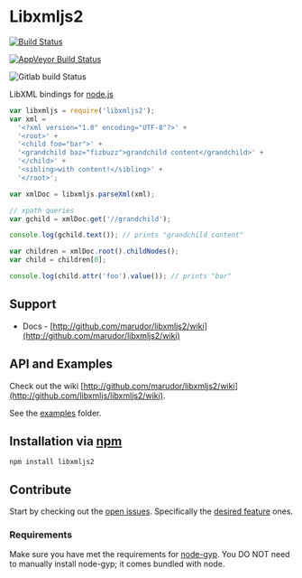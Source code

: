 # Libxmljs2

[![Build Status](https://secure.travis-ci.org/marudor/libxmljs2.svg?branch=master)](http://travis-ci.org/marudor/libxmljs2)

[![AppVeyor Build Status](https://ci.appveyor.com/api/projects/status/ji1580agkhxm165t/branch/master?svg=true)](https://ci.appveyor.com/project/marudor/libxmljs2/branch/master)

![Gitlab build Status](https://gitlab.com/marudor/libxmljs2/badges/master/pipeline.svg)

LibXML bindings for [node.js](http://nodejs.org/)

```javascript
var libxmljs = require('libxmljs2');
var xml =
  '<?xml version="1.0" encoding="UTF-8"?>' +
  '<root>' +
  '<child foo="bar">' +
  '<grandchild baz="fizbuzz">grandchild content</grandchild>' +
  '</child>' +
  '<sibling>with content!</sibling>' +
  '</root>';

var xmlDoc = libxmljs.parseXml(xml);

// xpath queries
var gchild = xmlDoc.get('//grandchild');

console.log(gchild.text()); // prints "grandchild content"

var children = xmlDoc.root().childNodes();
var child = children[0];

console.log(child.attr('foo').value()); // prints "bar"
```

## Support

- Docs - [http://github.com/marudor/libxmljs2/wiki](http://github.com/marudor/libxmljs2/wiki)
  <!-- * Mailing list - [http://groups.google.com/group/libxmljs](http://groups.google.com/group/libxmljs) -->

## API and Examples

Check out the wiki [http://github.com/marudor/libxmljs2/wiki](http://github.com/libxmljs/libxmljs2/wiki).

See the [examples](https://github.com/marudor/libxmljs2/tree/master/examples) folder.

## Installation via [npm](https://npmjs.org)

```shell
npm install libxmljs2
```

## Contribute

Start by checking out the [open issues](https://github.com/marudor/libxmljs2/issues?labels=&page=1&state=open). Specifically the [desired feature](https://github.com/marudor/libxmljs2/issues?labels=desired+feature&page=1&state=open) ones.

### Requirements

Make sure you have met the requirements for [node-gyp](https://github.com/TooTallNate/node-gyp#installation). You DO NOT need to manually install node-gyp; it comes bundled with node.
